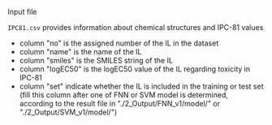 Input file

`IPC81.csv` provides information about chemical structures and IPC-81 values

- column "no" is the assigned number of the IL in the dataset
- column "name" is the name of the IL
- column "smiles" is the SMILES string of the IL
- column "logEC50" is the logEC50 value of the IL regarding toxicity in IPC-81
- column "set" indicate whether the IL is included in the training or test set (fill this column after one of FNN or SVM model is determined, according to the result file in "./2_Output/FNN_v1/model/" or "./2_Output/SVM_v1/model/")

